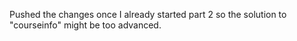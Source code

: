 Pushed the changes once I already started part 2 so the solution to "courseinfo" might be too advanced.
